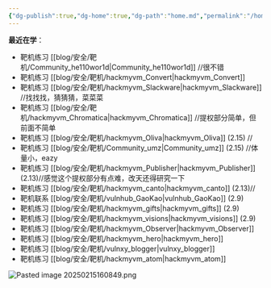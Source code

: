 ```yaml
---
{"dg-publish":true,"dg-home":true,"dg-path":"home.md","permalink":"/home/","tags":["gardenEntry"],"dgPassFrontmatter":true}
---
```


**最近在学**：
+ 靶机练习 [[blog/安全/靶机/Community_he110wor1d\|Community_he110wor1d]] //很不错
+ 靶机练习 [[blog/安全/靶机/hackmyvm_Convert\|hackmyvm_Convert]]
+ 靶机练习 [[blog/安全/靶机/hackmyvm_Slackware\|hackmyvm_Slackware]] //找找找，猜猜猜，菜菜菜
+ 靶机练习 [[blog/安全/靶机/hackmyvm_Chromatica\|hackmyvm_Chromatica]] //提权部分简单，但前面不简单
+ 靶机练习 [[blog/安全/靶机/hackmyvm_Oliva\|hackmyvm_Oliva]] (2.15) //
+ 靶机练习 [[blog/安全/靶机/Community_umz\|Community_umz]] (2.15) //体量小，eazy
+ 靶机练习 [[blog/安全/靶机/hackmyvm_Publisher\|hackmyvm_Publisher]] (2.13)//感觉这个提权部分有点难，改天还得研究一下
+ 靶机练习 [[blog/安全/靶机/hackmyvm_canto\|hackmyvm_canto]] (2.13)//
+ 靶机联系 [[blog/安全/靶机/vulnhub_GaoKao\|vulnhub_GaoKao]] (2.9)
+ 靶机练习 [[blog/安全/靶机/hackmyvm_gifts\|hackmyvm_gifts]] (2.9)
+ 靶机练习 [[blog/安全/靶机/hackmyvm_visions\|hackmyvm_visions]] (2.9)
+ 靶机练习 [[blog/安全/靶机/hackmyvm_Observer\|hackmyvm_Observer]]
+ 靶机练习 [[blog/安全/靶机/hackmyvm_hero\|hackmyvm_hero]]
+ 靶机练习 [[blog/安全/靶机/vulnxy_blogger\|vulnxy_blogger]]
+ 靶机练习 [[blog/安全/靶机/hackmyvm_atom\|hackmyvm_atom]]

![Pasted image 20250215160849.png](/img/user/picture/Pasted%20image%2020250215160849.png)
